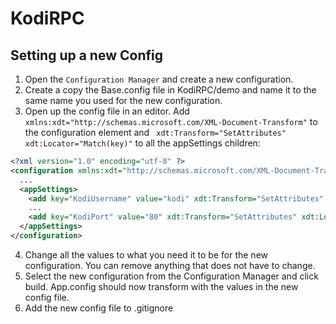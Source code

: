 # KodiRPC

## Setting up a new Config

1. Open the ```Configuration Manager``` and create a new configuration.
2. Create a copy the Base.config file in KodiRPC/demo and name it to the same name you used for the new configuration.
3. Open up the config file in an editor. Add ```xmlns:xdt="http://schemas.microsoft.com/XML-Document-Transform"``` to the configuration element and ``` xdt:Transform="SetAttributes" xdt:Locator="Match(key)"``` to all the appSettings children:
```xml
<?xml version="1.0" encoding="utf-8" ?>
<configuration xmlns:xdt="http://schemas.microsoft.com/XML-Document-Transform">
  ...
  <appSettings>
    <add key="KodiUsername" value="kodi" xdt:Transform="SetAttributes" xdt:Locator="Match(key)"/>
    ...
    <add key="KodiPort" value="80" xdt:Transform="SetAttributes" xdt:Locator="Match(key)"/>
  </appSettings>
</configuration>
```
4. Change all the values to what you need it to be for the new configuration. You can remove anything that does not have to change.
5. Select the new configuration from the Configuration Manager and click build. App.config should now transform with the values in the new config file.
6. Add the new config file to .gitignore
